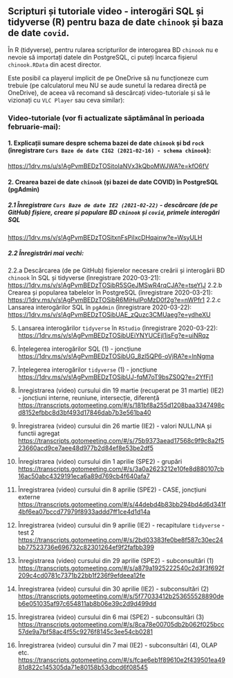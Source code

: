 ## Scripturi și tutoriale video - interogări SQL și tidyverse (R) pentru baza de date `chinook` și baza de date `covid`.

În R (tidyverse), pentru rularea scripturilor de interogarea BD `chinook` nu e nevoie să importați datele din PostgreSQL, ci puteți încarca fișierul `chinook.RData` din acest director.

Este posibil ca playerul implicit de pe OneDrive să nu funcționeze cum trebuie (pe calculatorul meu NU se aude sunetul la redarea directă pe OneDrive), de aceea vă recomand să descărcați video-tutoriale și să le vizionați cu `VLC Player` sau ceva similar):

### Video-tutoriale (vor fi actualizate săptămânal în perioada februarie-mai):

#### 1. Explicații sumare despre schema bazei de date `chinook` și bd `rock` (înregistrare `Curs Baze de date CIG2 (2021-02-16) - schema chinook`): 
  https://1drv.ms/u/s!AgPvmBEDzTOSitoIaNVx3kQboMWJWA?e=kfO6fV


#### 2. Crearea bazei de date `chinook` (și bazei de date COVID) în PostgreSQL (pgAdmin)

#####  2.1 Înregistrare `Curs Baze de date IE2 (2021-02-22)` - descărcare (de pe GitHub) fișiere, creare și populare BD `chinook` și `covid`, primele interogări SQL  
  https://1drv.ms/v/s!AgPvmBEDzTOSitxnFsPiIxcDHqainw?e=WsyULH 

#####  2.2 Înregistrări mai vechi:    
 2.2.a Descărcarea (de pe GitHub) fișierelor necesare creării și interogării BD `chinook` în SQL și tidyverse (înregistrare 2020-03-21):
 https://1drv.ms/v/s!AgPvmBEDzTOSibR5SGeJMSwR4rqCJA?e=tseYlJ
 2.2.b Crearea și popularea tabelelor în PostgreSQL (înregistrare 2020-03-21): 
 https://1drv.ms/v/s!AgPvmBEDzTOSibR6MiHulPoMzD0f2g?e=nWPfr1
 2.2.c Lansarea interogărilor SQL în `pgAdmin` (înregistrare 2020-03-22):
 https://1drv.ms/v/s!AgPvmBEDzTOSibUAE_zQuzc3CMUaeg?e=ydheXU




5. Lansarea interogărilor `tidyverse` în `RStudio` (înregistrare 2020-03-22):
https://1drv.ms/v/s!AgPvmBEDzTOSibUEiYNYUCEjl1isFg?e=uiNRqz

6. Înțelegerea interogărilor SQL (1) - joncțiune
https://1drv.ms/v/s!AgPvmBEDzTOSibUG_8zl5QP6-oVjRA?e=lnNgma

7. Înțelegerea interogărilor `tidyverse` (1) - joncțiune
https://1drv.ms/v/s!AgPvmBEDzTOSibUJ-fqM7oT9bsZS0Q?e=2YfFj1

8. Înregistrarea (video) cursului din 19 martie (recuperat pe 31 martie) (IE2) - joncțiuni interne, reuniune, intersecție, diferență
https://transcripts.gotomeeting.com/#/s/181bf8a255d1208baa3347498cd8152efbbc8d3bf493d17846dab7b3e561ba40

9. Înregistrarea (video) cursului din 26 martie (IE2) - valori NULL/NA și functii agregat
https://transcripts.gotomeeting.com/#/s/75b9373aead17568c9f9c8a2f523660acd9ce7aee48d977b2d84ef8e53be2df5

10. Înregistrarea (video) cursului din 1 aprilie (SPE2) - grupări
https://transcripts.gotomeeting.com/#/s/3a0a2623212e10fe8d880107cb16ac50abc4329191eca6a89d769cb4f640afa7

11. Înregistrarea (video) cursului din 8 aprilie (SPE2) - CASE, joncțiuni externe
https://transcripts.gotomeeting.com/#/s/44debd4b83bb294bd4d6d341f4bf6ea07bccd77979f8933addd7ff1ce4d1d14a

12. Înregistrarea (video) cursului din 9 aprilie (IE2) - recapitulare `tidyverse` - test 2
https://transcripts.gotomeeting.com/#/s/2bd03383fe0be8f587c30ec24bb77523736e696732c82301264ef9f2fafbb399

13. Înregistrarea (video) cursului din 29 aprilie (SPE2) - subconsultări (1)
https://transcripts.gotomeeting.com/#/s/a879a1925222540c2d3f3f692f209c4cd0781c7371b22bb1f236f9efdeea12fe

14. Înregistrarea (video) cursului din 30 aprilie (IE2) - subconsultări (2)
https://transcripts.gotomeeting.com/#/s/5f77033412b253655528890deb6e051035af97c654811ab8b06e39c2d9d499dd

15. Înregistrarea (video) cursului din 6 mai (SPE2) - subconsultări (3)
https://transcripts.gotomeeting.com/#/s/8ca78e00705db2b062f025bcc57de9a7bf58ac4f55c9276f8145c3ee54cb0281

16. Înregistrarea (video) cursului din 7 mai (IE2) - subconsultări (4), OLAP etc.
https://transcripts.gotomeeting.com/#/s/fcae6eb1f89610e2f439501ea4981d822c145305da71e80158b53dbcd6f08545
